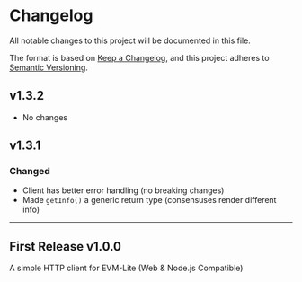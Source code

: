 # Changelog

All notable changes to this project will be documented in this file.

The format is based on [Keep a Changelog](https://keepachangelog.com/en/1.0.0/),
and this project adheres to [Semantic Versioning](https://semver.org/spec/v2.0.0.html).

## v1.3.2

-   No changes

## v1.3.1

### Changed

-   Client has better error handling (no breaking changes)
-   Made `getInfo()` a generic return type (consensuses render different info)

---

## First Release v1.0.0

A simple HTTP client for EVM-Lite (Web & Node.js Compatible)
